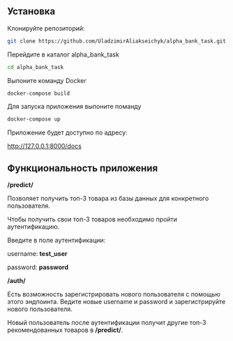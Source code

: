 
## Установка

Клонируйте репозиторий:

   ```bash
   git clone https://github.com/UladzimirAliakseichyk/alpha_bank_task.git
```
Перейдите в каталог
alpha_bank_task

```bash 
cd alpha_bank_task

```
Выпоните команду Docker

```bash 
docker-compose build
```
Для запуска приложения выпоните поманду
```bash 
docker-compose up
```


Приложение будет доступно по адресу:

http://127.0.0.1:8000/docs

## Функциональность приложения

**/predict/**

Позволяет получить топ-3 товара из базы данных для конкретного пользователя.

Чтобы получить свои топ-3  товаров необходимо пройти аутентификацию.

Введите в поле аутентификации:

username: **test_user**

password: **password**

**/auth/**

Есть возможность зарегистрировать нового пользователя с помощью этого эндпоинта.
Ведите новые username
и password и зарегистрируйте нового пользователя.

Новый пользователь после аутентификации получит другие топ-3 рекомендованных товаров в **/predict/**.
